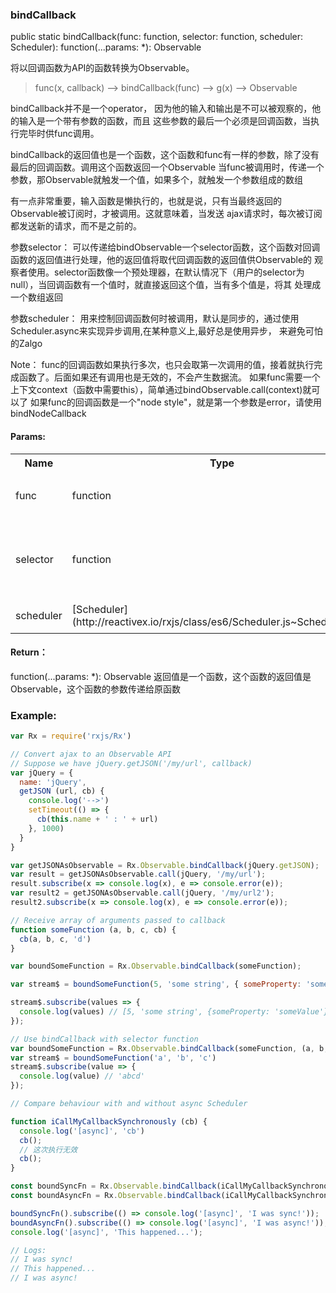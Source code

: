 ### bindCallback
public static bindCallback(func: function, selector: function, scheduler: Scheduler): function(...params: *): Observable

将以回调函数为API的函数转换为Observable。

> func(x, callback) --> bindCallback(func) --> g(x) --> Observable

bindCallback并不是一个operator， 因为他的输入和输出是不可以被观察的，他的输入是一个带有参数的函数，而且
这些参数的最后一个必须是回调函数，当执行完毕时供func调用。

bindCallback的返回值也是一个函数，这个函数和func有一样的参数，除了没有最后的回调函数。调用这个函数返回一个Observable
当func被调用时，传递一个参数，那Observable就触发一个值，如果多个，就触发一个参数组成的数组

有一点非常重要，输入函数是懒执行的，也就是说，只有当最终返回的Observable被订阅时，才被调用。这就意味着，当发送
ajax请求时，每次被订阅都发送新的请求，而不是之前的。

参数selector：
可以传递给bindObservable一个selector函数，这个函数对回调函数的返回值进行处理，他的返回值将取代回调函数的返回值供Observable的
观察者使用。selector函数像一个预处理器，在默认情况下（用户的selector为null），当回调函数有一个值时，就直接返回这个值，当有多个值是，将其
处理成一个数组返回

参数scheduler：
用来控制回调函数何时被调用，默认是同步的，通过使用Scheduler.async来实现异步调用,在某种意义上,最好总是使用异步，
来避免可怕的Zalgo

Note：
func的回调函数如果执行多次，也只会取第一次调用的值，接着就执行完成函数了。后面如果还有调用也是无效的，不会产生数据流。
如果func需要一个上下文context（函数中需要this），简单通过bindObservable.call(context)就可以了
如果func的回调函数是一个"node style"，就是第一个参数是error，请使用bindNodeCallback

#### Params:

<table>
   <tr>
       <th>Name</th>
       <th>Type</th>
       <th>Attribute</th>
       <th>Description</th>
   </tr>
   <tr>
      <td>func</td>
      <td>function</td>
      <td></td>
      <td>最后一个参数必须是回调函数</td>
   </tr>
   <tr>
     <td>selector</td>
     <td>function</td>
     <td>可选</td>
     <td>对回调函数的参数进行处理，映射出一个值给输出流</td>
   </tr>
   <tr>
     <td>scheduler</td>
     <td>[Scheduler](http://reactivex.io/rxjs/class/es6/Scheduler.js~Scheduler.html)</td>
     <td>可选</td>
     <td>回调函数的调度器</td>
   </tr>
</table>

#### Return：
function(...params: *): Observable 
返回值是一个函数，这个函数的返回值是Observable，这个函数的参数传递给原函数

### Example:

```javascript
var Rx = require('rxjs/Rx')

// Convert ajax to an Observable API
// Suppose we have jQuery.getJSON('/my/url', callback)
var jQuery = {
  name: 'jQuery',
  getJSON (url, cb) {
    console.log('-->')
    setTimeout(() => {
      cb(this.name + ' : ' + url)
    }, 1000)
  }
}

var getJSONAsObservable = Rx.Observable.bindCallback(jQuery.getJSON);
var result = getJSONAsObservable.call(jQuery, '/my/url');
result.subscribe(x => console.log(x), e => console.error(e));
var result2 = getJSONAsObservable.call(jQuery, '/my/url2');
result2.subscribe(x => console.log(x), e => console.error(e));

// Receive array of arguments passed to callback
function someFunction (a, b, c, cb) {
  cb(a, b, c, 'd')
}

var boundSomeFunction = Rx.Observable.bindCallback(someFunction);

var stream$ = boundSomeFunction(5, 'some string', { someProperty: 'someValue' })

stream$.subscribe(values => {
  console.log(values) // [5, 'some string', {someProperty: 'someValue'}]
});

// Use bindCallback with selector function
var boundSomeFunction = Rx.Observable.bindCallback(someFunction, (a, b, c, d) => a + b + c + d);
var stream$ = boundSomeFunction('a', 'b', 'c')
stream$.subscribe(value => {
  console.log(value) // 'abcd'
});

// Compare behaviour with and without async Scheduler

function iCallMyCallbackSynchronously (cb) {
  console.log('[async]', 'cb')
  cb();
  // 这次执行无效
  cb();
}

const boundSyncFn = Rx.Observable.bindCallback(iCallMyCallbackSynchronously);
const boundAsyncFn = Rx.Observable.bindCallback(iCallMyCallbackSynchronously, null, Rx.Scheduler.async);

boundSyncFn().subscribe(() => console.log('[async]', 'I was sync!'));
boundAsyncFn().subscribe(() => console.log('[async]', 'I was async!'));
console.log('[async]', 'This happened...');

// Logs:
// I was sync!
// This happened...
// I was async!

```